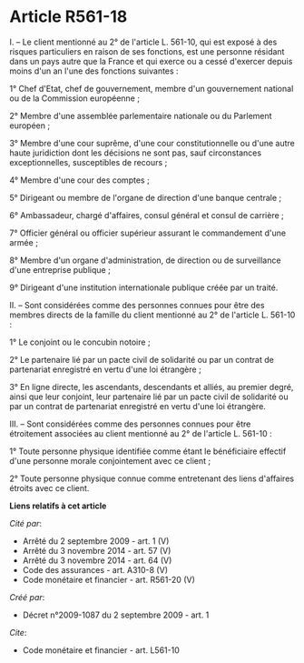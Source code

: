 # Article R561-18

I. – Le client mentionné au 2° de l'article L. 561-10, qui est exposé à des risques particuliers en raison de ses fonctions,
est une personne résidant dans un pays autre que la France et qui exerce ou a cessé d'exercer depuis moins d'un an l'une des
fonctions suivantes :

1° Chef d'Etat, chef de gouvernement, membre d'un gouvernement national ou de la Commission européenne ;

2° Membre d'une assemblée parlementaire nationale ou du Parlement européen ;

3° Membre d'une cour suprême, d'une cour constitutionnelle ou d'une autre haute juridiction dont les décisions ne sont pas,
sauf circonstances exceptionnelles, susceptibles de recours ;

4° Membre d'une cour des comptes ;

5° Dirigeant ou membre de l'organe de direction d'une banque centrale ;

6° Ambassadeur, chargé d'affaires, consul général et consul de carrière ;

7° Officier général ou officier supérieur assurant le commandement d'une armée ;

8° Membre d'un organe d'administration, de direction ou de surveillance d'une entreprise publique ;

9° Dirigeant d'une institution internationale publique créée par un traité.

II. – Sont considérées comme des personnes connues pour être des membres directs de la famille du client mentionné au 2° de
l'article L. 561-10 :

1° Le conjoint ou le concubin notoire ;

2° Le partenaire lié par un pacte civil de solidarité ou par un contrat de partenariat enregistré en vertu d'une loi
étrangère ;

3° En ligne directe, les ascendants, descendants et alliés, au premier degré, ainsi que leur conjoint, leur partenaire lié
par un pacte civil de solidarité ou par un contrat de partenariat enregistré en vertu d'une loi étrangère.

III. – Sont considérées comme des personnes connues pour être étroitement associées au client mentionné au 2° de l'article L.
561-10 :

1° Toute personne physique identifiée comme étant le bénéficiaire effectif d'une personne morale conjointement avec ce
client ;

2° Toute personne physique connue comme entretenant des liens d'affaires étroits avec ce client.

**Liens relatifs à cet article**

_Cité par_:

  - Arrêté du 2 septembre 2009 - art. 1 (V)
  - Arrêté du 3 novembre 2014 - art. 57 (V)
  - Arrêté du 3 novembre 2014 - art. 64 (V)
  - Code des assurances - art. A310-8 (V)
  - Code monétaire et financier - art. R561-20 (V)

_Créé par_:

  - Décret n°2009-1087 du 2 septembre 2009 - art. 1

_Cite_:

  - Code monétaire et financier - art. L561-10
